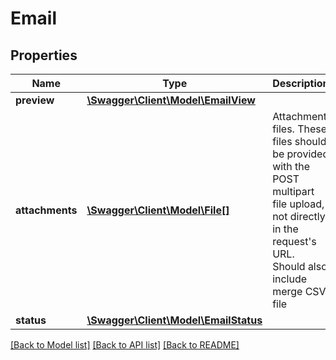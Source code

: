 # Email

## Properties
Name | Type | Description | Notes
------------ | ------------- | ------------- | -------------
**preview** | [**\Swagger\Client\Model\EmailView**](EmailView.md) |  | 
**attachments** | [**\Swagger\Client\Model\File[]**](File.md) | Attachment files. These files should be provided with the POST multipart file upload, not directly in the request&#39;s URL. Should also include merge CSV file | 
**status** | [**\Swagger\Client\Model\EmailStatus**](EmailStatus.md) |  | 

[[Back to Model list]](../README.md#documentation-for-models) [[Back to API list]](../README.md#documentation-for-api-endpoints) [[Back to README]](../README.md)


